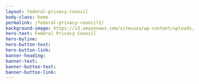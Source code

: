```yaml
---
layout: federal-privacy-council
body-class: home
permalink: /federal-privacy-council2/
background-image: https://s3.amazonaws.com/sitesusa/wp-content/uploads/sites/1141/2016/12/fpc-meeting-13.jpg
hero-text: Federal Privacy Council
hero-byline:
hero-button-text: 
hero-button-link: 
banner-heading: 
banner-text: 
banner-button-text: 
banner-button-link: 
---
```

